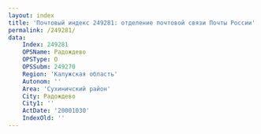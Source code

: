 ```yaml
---
layout: index
title: 'Почтовый индекс 249281: отделение почтовой связи Почты России'
permalink: /249281/
data:
    Index: 249281
    OPSName: Радождево
    OPSType: О
    OPSSubm: 249270
    Region: 'Калужская область'
    Autonom: ''
    Area: 'Сухиничский район'
    City: Радождево
    City1: ''
    ActDate: '20001030'
    IndexOld: ''
---
```

